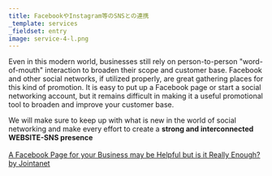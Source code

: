 ```yaml
---
title: FacebookやInstagram等のSNSとの連携
_template: services
_fieldset: entry
image: service-4-l.png
---
```

Even in this modern world, businesses still rely on person-to-person &quot;word-of-mouth&quot; interaction to broaden their scope and customer base.  Facebook and other social networks, if utilized properly, are great gathering places for this kind of promotion.  It is easy to put up a Facebook page or start a social networking account, but it remains difficult in making  it a useful promotional tool to broaden and improve your customer base.

We will make sure to keep up with what is new in the world of social networking and make every effort to create a **strong and interconnected WEBSITE-SNS presence**
<br><br>
[A Facebook Page for your Business may be Helpful but is it Really Enough? by Jointanet](/articles/facebook)
